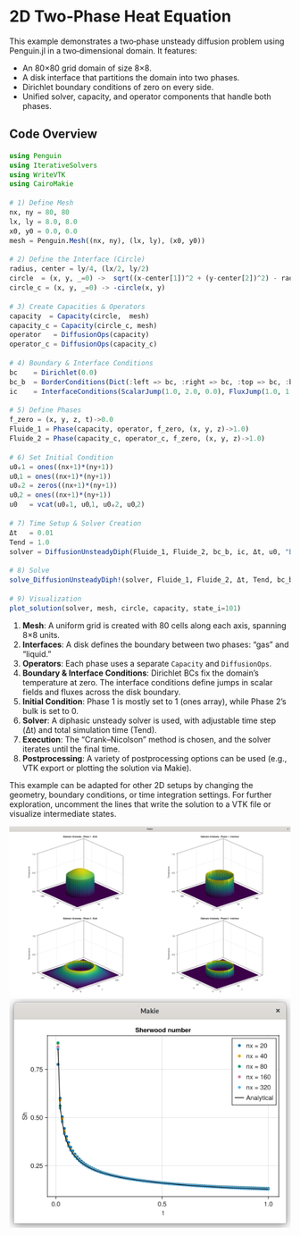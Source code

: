 # 2D Two‑Phase Heat Equation

This example demonstrates a two‐phase unsteady diffusion problem using Penguin.jl in a two‐dimensional domain. It features:
- An 80×80 grid domain of size 8×8.  
- A disk interface that partitions the domain into two phases.  
- Dirichlet boundary conditions of zero on every side.  
- Unified solver, capacity, and operator components that handle both phases.

## Code Overview

```julia
using Penguin
using IterativeSolvers
using WriteVTK
using CairoMakie

# 1) Define Mesh
nx, ny = 80, 80
lx, ly = 8.0, 8.0
x0, y0 = 0.0, 0.0
mesh = Penguin.Mesh((nx, ny), (lx, ly), (x0, y0))

# 2) Define the Interface (Circle)
radius, center = ly/4, (lx/2, ly/2)
circle  = (x, y, _=0) ->  sqrt((x-center[1])^2 + (y-center[2])^2) - radius
circle_c = (x, y, _=0) -> -circle(x, y)

# 3) Create Capacities & Operators
capacity  = Capacity(circle,  mesh)
capacity_c = Capacity(circle_c, mesh)
operator   = DiffusionOps(capacity)
operator_c = DiffusionOps(capacity_c)

# 4) Boundary & Interface Conditions
bc    = Dirichlet(0.0)
bc_b  = BorderConditions(Dict(:left => bc, :right => bc, :top => bc, :bottom => bc))
ic    = InterfaceConditions(ScalarJump(1.0, 2.0, 0.0), FluxJump(1.0, 1.0, 0.0))

# 5) Define Phases
f_zero = (x, y, z, t)->0.0
Fluide_1 = Phase(capacity, operator, f_zero, (x, y, z)->1.0)
Fluide_2 = Phase(capacity_c, operator_c, f_zero, (x, y, z)->1.0)

# 6) Set Initial Condition
u0ₒ1 = ones((nx+1)*(ny+1))
u0ᵧ1 = ones((nx+1)*(ny+1))
u0ₒ2 = zeros((nx+1)*(ny+1))
u0ᵧ2 = ones((nx+1)*(ny+1))
u0   = vcat(u0ₒ1, u0ᵧ1, u0ₒ2, u0ᵧ2)

# 7) Time Setup & Solver Creation
Δt   = 0.01
Tend = 1.0
solver = DiffusionUnsteadyDiph(Fluide_1, Fluide_2, bc_b, ic, Δt, u0, "BE")

# 8) Solve
solve_DiffusionUnsteadyDiph!(solver, Fluide_1, Fluide_2, Δt, Tend, bc_b, ic, "CN"; method=Base.:\)

# 9) Visualization
plot_solution(solver, mesh, circle, capacity, state_i=101)
```

1. **Mesh**: A uniform grid is created with 80 cells along each axis, spanning 8×8 units.  
2. **Interfaces**: A disk defines the boundary between two phases: “gas” and “liquid.”  
3. **Operators**: Each phase uses a separate `Capacity` and `DiffusionOps`.  
4. **Boundary & Interface Conditions**: Dirichlet BCs fix the domain’s temperature at zero. The interface conditions define jumps in scalar fields and fluxes across the disk boundary.  
5. **Initial Condition**: Phase 1 is mostly set to 1 (ones array), while Phase 2’s bulk is set to 0.  
6. **Solver**: A diphasic unsteady solver is used, with adjustable time step (Δt) and total simulation time (Tend).  
7. **Execution**: The “Crank–Nicolson” method is chosen, and the solver iterates until the final time.  
8. **Postprocessing**: A variety of postprocessing options can be used (e.g., VTK export or plotting the solution via Makie).

This example can be adapted for other 2D setups by changing the geometry, boundary conditions, or time integration settings. For further exploration, uncomment the lines that write the solution to a VTK file or visualize intermediate states.

![](assests/heat_2D_2ph/heat_2d_2ph_henry_end.png)
![](assests/heat_2D_2ph/Sherwood.png)